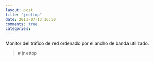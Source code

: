 ```yaml
---
layout: post
title: "jnettop"
date: 2013-07-13 16:50
comments: true
categories: 
---
```

Monitor del tráfico de red ordenado por el ancho de banda utilizado.

>\# jnettop

